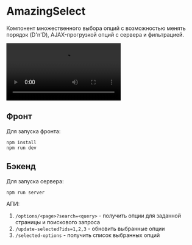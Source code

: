 # AmazingSelect

Компонент множественного выбора опций с возможностью менять порядок (D'n'D), AJAX-прогрузкой опций с сервера и фильтрацией.

![](preview.mp4)

## Фронт

Для запуска фронта:

```
npm install
npm run dev
```

## Бэкенд
Для запуска сервера:
```
npm run server
```

АПИ:
1. `/options/<page>?search=<query>` - получить опции для заданной страницы и поискового запроса
2. `/update-selected?ids=1,2,3` - обновить выбранные опции 
3. `/selected-options` - получить список выбранных опций